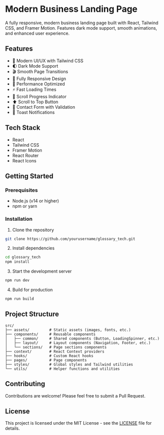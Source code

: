 # Modern Business Landing Page

A fully responsive, modern business landing page built with React, Tailwind CSS, and Framer Motion. Features dark mode support, smooth animations, and enhanced user experience.

## Features

- 🎨 Modern UI/UX with Tailwind CSS
- 🌓 Dark Mode Support
- 🎬 Smooth Page Transitions
- 📱 Fully Responsive Design
- 🎯 Performance Optimized
- ⚡ Fast Loading Times
- 🔄 Scroll Progress Indicator
- ⬆️ Scroll to Top Button
- 📝 Contact Form with Validation
- 🔔 Toast Notifications

## Tech Stack

- React
- Tailwind CSS
- Framer Motion
- React Router
- React Icons

## Getting Started

### Prerequisites

- Node.js (v14 or higher)
- npm or yarn

### Installation

1. Clone the repository
```bash
git clone https://github.com/yourusername/glossary_tech.git
```

2. Install dependencies
```bash
cd glossary_tech
npm install
```

3. Start the development server
```bash
npm run dev
```

4. Build for production
```bash
npm run build
```

## Project Structure

```
src/
├── assets/         # Static assets (images, fonts, etc.)
├── components/     # Reusable components
│   ├── common/     # Shared components (Button, LoadingSpinner, etc.)
│   ├── layout/     # Layout components (Navigation, Footer, etc.)
│   └── sections/   # Page sections components
├── context/        # React Context providers
├── hooks/          # Custom React hooks
├── pages/          # Page components
├── styles/         # Global styles and Tailwind utilities
└── utils/          # Helper functions and utilities
```

## Contributing

Contributions are welcome! Please feel free to submit a Pull Request.

## License

This project is licensed under the MIT License - see the [LICENSE](LICENSE) file for details.
